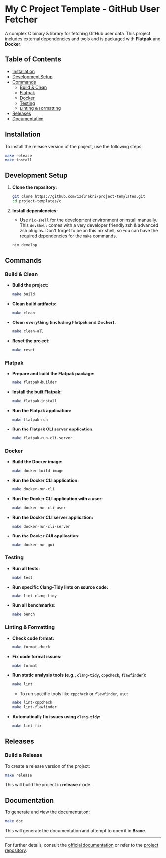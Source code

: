 # My C Project Template - GitHub User Fetcher

A complex C binary & library for fetching GitHub user data. This project includes external dependencies and tools and is packaged with **Flatpak** and **Docker**.

## Table of Contents
- [Installation](#installation)
- [Development Setup](#development-setup)
- [Commands](#commands)
  - [Build & Clean](#build--clean)
  - [Flatpak](#flatpak)
  - [Docker](#docker)
  - [Testing](#testing)
  - [Linting & Formatting](#linting--formatting)
- [Releases](#releases)
- [Documentation](#documentation)

## Installation

To install the release version of the project, use the following steps:

```bash
make release
make install
```

## Development Setup

1. **Clone the repository:**

   ```bash
   git clone https://github.com/izelnakri/project-templates.git
   cd project-templates/c
   ```

2. **Install dependencies:**

   - Use `nix-shell` for the development environment or install manually. This `devShell` comes with a very developer friendly zsh & advanced zsh plugins. Don't forget to be on this nix shell, so you can have the required dependencies for the `make` commands.

   ```bash
   nix develop
   ```

## Commands

### Build & Clean

- **Build the project:**

  ```bash
  make build
  ```

- **Clean build artifacts:**

  ```bash
  make clean
  ```

- **Clean everything (including Flatpak and Docker):**

  ```bash
  make clean-all
  ```

- **Reset the project:**

  ```bash
  make reset
  ```

### Flatpak

- **Prepare and build the Flatpak package:**

  ```bash
  make flatpak-builder
  ```

- **Install the built Flatpak:**

  ```bash
  make flatpak-install
  ```

- **Run the Flatpak application:**

  ```bash
  make flatpak-run
  ```

- **Run the Flatpak CLI server application:**

  ```bash
  make flatpak-run-cli-server
  ```

### Docker

- **Build the Docker image:**

  ```bash
  make docker-build-image
  ```

- **Run the Docker CLI application:**

  ```bash
  make docker-run-cli
  ```

- **Run the Docker CLI application with a user:**

  ```bash
  make docker-run-cli-user
  ```

- **Run the Docker CLI server application:**

  ```bash
  make docker-run-cli-server
  ```

- **Run the Docker GUI application:**

  ```bash
  make docker-run-gui
  ```

### Testing

- **Run all tests:**

  ```bash
  make test
  ```

- **Run specific Clang-Tidy lints on source code:**

  ```bash
  make lint-clang-tidy
  ```

- **Run all benchmarks:**

  ```bash
  make bench
  ```

### Linting & Formatting

- **Check code format:**

  ```bash
  make format-check
  ```

- **Fix code format issues:**

  ```bash
  make format
  ```

- **Run static analysis tools (e.g., `clang-tidy`, `cppcheck`, `flawfinder`):**

  ```bash
  make lint
  ```

  - To run specific tools like `cppcheck` or `flawfinder`, use:

  ```bash
  make lint-cppcheck
  make lint-flawfinder
  ```

- **Automatically fix issues using `clang-tidy`:**

  ```bash
  make lint-fix
  ```

## Releases

### Build a Release

To create a release version of the project:

```bash
make release
```

This will build the project in **release** mode.

## Documentation

To generate and view the documentation:

```bash
make doc
```

This will generate the documentation and attempt to open it in **Brave**.

---

For further details, consult the [official documentation](https://izelnakri.github.io/project-templates/c) or refer to the [project repository](https://github.com/izelnakri/project-templates).
```
